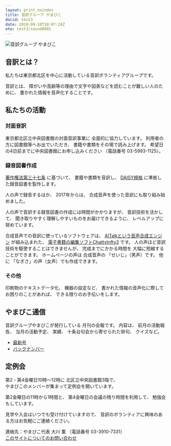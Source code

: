 ```yaml
---
layout: print_noindex
title: 音訳グループ やまびこ
docid: test3
date: 2018-09-10T10:07:24Z
oto: test3/sound0001
---
```

   
<img class="fullw" src="media/index/logo-w2color.png" alt="音訳グループ やまびこ" />

## <span data-dur="2.968" data-begin="49.559" id="xmri_0014">音訳とは？</span>

<span data-dur="7.975" data-begin="52.527" id="xmri_0015">私たちは東京都北区を中心に活動している音訳ボランティアグループです。</span>

<span data-dur="1.436" data-begin="60.502" id="xmri_0016">音訳とは、</span>
<span data-dur="6.511" data-begin="61.938" id="xmri_0017">障がいや高齢等の理由で文字や図表などを読むことが難しい人のために、</span>
<span data-dur="5.13" data-begin="68.449" id="xmri_0018">書かれた情報を音声化することです。</span>

## <span data-dur="2.817" data-begin="73.579" id="xmri_0019">私たちの活動</span>

### <span data-dur="2.417" data-begin="76.396" id="xmri_001A">対面音訳</span>

<span data-dur="4.535" data-begin="78.813" id="xmri_001B">東京都北区立中央図書館の対面音訳事業に</span>
<span data-dur="4.012" data-begin="83.348" id="xmri_001C">全面的に協力しています。</span>
<span data-dur="3.629" data-begin="87.360" id="xmri_001D">利用者の方に図書館等へお出でいただき、</span>
<span data-dur="4.558" data-begin="90.989" id="xmri_001E">書籍や書類をその場で読み上げます。</span>
<span data-dur="4.613" data-begin="95.547" id="xmri_001F">希望日の4日前までに中央図書館にお申し込みください</span>
<span data-dur="1.627" data-begin="100.160" id="xmri_0020">（電話番号</span>
<span data-dur="5.176" data-begin="101.787" id="xmri_0021">03-5993-1125）。</span>

### <span data-dur="2.964" data-begin="106.963" id="xmri_0022">録音図書作成</span>

<span data-dur="2.858" data-begin="109.927" id="xmri_0023"><a href="https://elaws.e-gov.go.jp/search/elawsSearch/elaws_search/lsg0500/detail?lawId=345AC0000000048&openerCode=1" data-dur="1.781" data-begin="112.785" id="xmri_0024">著作権法第三十七条</a></span>
<span data-dur="1.602" data-begin="114.566" id="xmri_0025">に基づいて、</span>
<span data-dur="2.829" data-begin="116.168" id="xmri_0026">書籍や書類を音訳し、</span>
<span data-dur="1.612" data-begin="118.997" id="xmri_0027"><a href="http://www.dinf.ne.jp/doc/daisy/" data-dur="1.782" data-begin="120.609" id="xmri_0028">DAISY規格</a></span>
<span data-dur="4.997" data-begin="122.391" id="xmri_0029">に準拠した録音図書を製作します。</span>

<span data-dur="2.564" data-begin="127.388" id="xmri_002A">人の声で録音するほか、</span>
<span data-dur="2.268" data-begin="129.952" id="xmri_002B">2017年からは、</span>
<span data-dur="5.75" data-begin="132.220" id="xmri_002C">合成音声を使った音訳にも取り組み始めました。</span>

<span data-dur="5.761" data-begin="137.970" id="xmri_002D">人の声で音訳する録音図書の作成には時間がかかりますが、</span>
<span data-dur="2.211" data-begin="143.731" id="xmri_002E">音訳技術を活かして、</span>
<span data-dur="4.473" data-begin="145.942" id="xmri_002F">聞き取りやすく理解しやすいものをお届けできるように、</span>
<span data-dur="3.587" data-begin="150.415" id="xmri_0030">レベルアップに努めています。</span>

<span data-dur="4.312" data-begin="154.002" id="xmri_0031">合成音声での音訳に使っているソフトウェアは、</span>
<span data-dur="3.609" data-begin="158.314" id="xmri_0032"><a href="https://www.ai-j.jp/about/" data-dur="1.782" data-begin="161.923" id="xmri_0033">AITalkという音声合成エンジン</a></span>
<span data-dur="1.712" data-begin="163.705" id="xmri_0034">が組み込まれた、</span>
<span data-dur="4.305" data-begin="165.417" id="xmri_0035"><a href="http://www.sciaccess.net/jp/ChattyInfty/" data-dur="1.781" data-begin="169.722" id="xmri_0036">電子書籍の編集ソフトChattyInfty3</a></span>
<span data-dur="1.801" data-begin="171.503" id="xmri_0037">です。</span>
<span data-dur="4.566" data-begin="173.304" id="xmri_0038">人の声ほど音訳技術を駆使することはできませんが、</span>
<span data-dur="2.456" data-begin="177.870" id="xmri_0039">完成までにかかる時間を</span>
<span data-dur="3.675" data-begin="180.326" id="xmri_003A">大幅に短縮することができます。</span>
<span data-dur="1.858" data-begin="184.001" id="xmri_003B">ホームページの声は</span>
<span data-dur="1.832" data-begin="185.859" id="xmri_003C">合成音声の</span>
<span data-dur="2.161" data-begin="187.691" id="xmri_003D">「せいじ」（男声）です。</span>
<span data-dur="1.059" data-begin="189.852" id="xmri_003E">他に</span>
<span data-dur="4.114" data-begin="190.911" id="xmri_003F">「なぎさ」の声（女声）でも作成できます。</span>

### <span data-dur="2.067" data-begin="195.025" id="xmri_0040">その他</span>

<span data-dur="2.549" data-begin="197.092" id="xmri_0041">印刷物のテキストデータ化、</span>
<span data-dur="1.763" data-begin="199.641" id="xmri_0042">機器の設定など、</span>
<span data-dur="4.612" data-begin="201.404" id="xmri_0043">書かれた情報の音声化に際してお困りのことがあれば、</span>
<span data-dur="4.328" data-begin="206.016" id="xmri_0044">できる限りのお手伝いをします。</span>

## <span data-dur="2.599" data-begin="210.344" id="xmri_0045">やまびこ通信</span>

<span data-dur="3.125" data-begin="212.943" id="xmri_0046">音訳グループやまびこが発行している</span>
<span data-dur="3.41" data-begin="216.068" id="xmri_0047">月刊の会報です。</span>
<span data-dur="1.296" data-begin="219.478" id="xmri_0048">内容は、</span>
<span data-dur="2.322" data-begin="220.774" id="xmri_0049">前月の活動報告、</span>
<span data-dur="2.144" data-begin="223.096" id="xmri_004A">当月の活動予定、</span>
<span data-dur="1.319" data-begin="225.240" id="xmri_004B">実績、</span>
<span data-dur="3.002" data-begin="226.559" id="xmri_004C">十条台句会から寄せられた俳句、</span>
<span data-dur="2.481" data-begin="229.561" id="xmri_004D">クイズなど。</span>

- <span data-dur="1.46" data-begin="232.042" id="xmri_004E"><a href="tusin201808.html" data-dur="2.282" data-begin="233.502" id="xmri_004F">最新号</a></span>
- <span data-dur="1.634" data-begin="235.784" id="xmri_0050"><a href="bn.html" data-dur="2.632" data-begin="237.418" id="xmri_0051">バックナンバー</a></span>

## <span data-dur="2.122" data-begin="240.050" id="xmri_0052">定例会</span>

<span data-dur="4.205" data-begin="242.172" id="xmri_0053">第2・第4金曜日10時～12時に</span>
<span data-dur="3.265" data-begin="246.377" id="xmri_0054">北区立中央図書館3階で、</span>  
<span data-dur="5.677" data-begin="249.642" id="xmri_0055">やまびこのメンバーが集まって定例会を開いています。</span>

<span data-dur="3.785" data-begin="255.319" id="xmri_0056">第2金曜日の11時から1時間と、</span>
<span data-dur="3.971" data-begin="259.104" id="xmri_0057">第4金曜日の会議の残り時間を利用して、</span>
<span data-dur="3.51" data-begin="263.075" id="xmri_0058">勉強会もしています。</span>

<span data-dur="3.968" data-begin="266.585" id="xmri_0059">見学や入会はいつでも受け付けていますので、</span>
<span data-dur="6.459" data-begin="270.553" id="xmri_005A">音訳のボランティアに興味のある方はお気軽にご連絡ください。</span>

<span data-dur="4.057" data-begin="277.012" id="xmri_005B">連絡先：やまびこ代表 大川 薫</span>
<span data-dur="1.627" data-begin="281.069" id="xmri_005C">（電話番号</span>
<span data-dur="4.768" data-begin="282.696" id="xmri_005D">03-3910-7331）</span>  
<span data-dur="2.729" data-begin="287.464" id="xmri_005E"><a href="mailto:ymbk2016ml@gmail.com?Subject=やまびこウェブサイトについて" data-dur="2.632" data-begin="290.193" id="xmri_005F">このサイトについてのお問い合わせ</a></span>

<!--span data-dur="4.995" data-begin="292.825" id="xmri_0060">以上でこのページの読み上げは終わりです。</span>
<span data-dur="1.15" data-begin="297.820" id="xmri_0061"> </span-->
